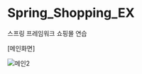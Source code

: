 # Spring_Shopping_EX
스프링 프레임워크 쇼핑몰 연습

[메인화면]

![메인2](https://user-images.githubusercontent.com/74029610/112427119-6aab3b80-8d7c-11eb-936a-c113afe31773.PNG)



